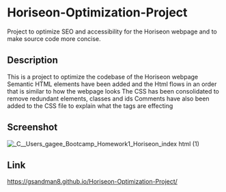 # Horiseon-Optimization-Project
Project to optimize SEO and accessibility for the Horiseon webpage and to make source code more concise.

## Description
This is a project to optimize the codebase of the Horiseon webpage
Semantic HTML elements have been added and the Html flows in an order that is similar to how the webpage looks
The CSS has been consolidated to remove redundant elements, classes and ids
Comments have also been added to the CSS file to explain what the tags are effecting

## Screenshot
![_C__Users_gagee_Bootcamp_Homework1_Horiseon_index html (1)](https://github.com/Gsandman8/Horiseon-Optimization-Project/assets/140360580/f3eb4b1f-6cee-4f10-a2be-fee6094e3d88)

## Link
https://gsandman8.github.io/Horiseon-Optimization-Project/
